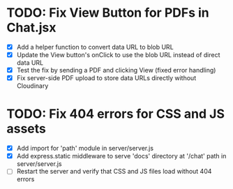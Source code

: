# TODO: Fix View Button for PDFs in Chat.jsx

- [x] Add a helper function to convert data URL to blob URL
- [x] Update the View button's onClick to use the blob URL instead of direct data URL
- [x] Test the fix by sending a PDF and clicking View (fixed error handling)
- [x] Fix server-side PDF upload to store data URLs directly without Cloudinary

# TODO: Fix 404 errors for CSS and JS assets

- [x] Add import for 'path' module in server/server.js
- [x] Add express.static middleware to serve 'docs' directory at '/chat' path in server/server.js
- [ ] Restart the server and verify that CSS and JS files load without 404 errors
